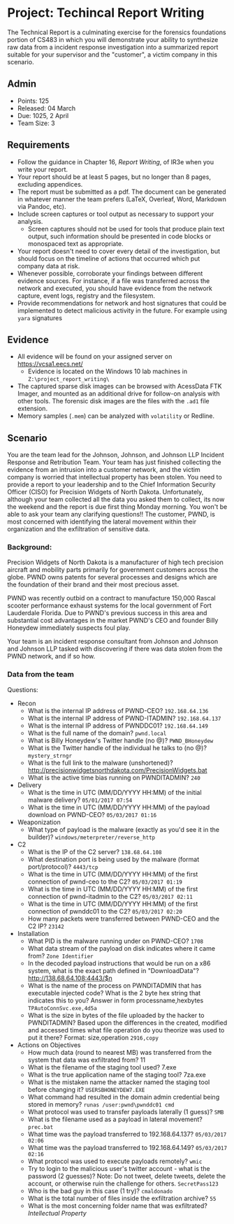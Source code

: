 # Project: Techincal Report Writing


The Technical Report is a culminating exercise for the forensics foundations portion of CS483 in which you will demonstrate your ability to synthesize raw data from a incident response investigation into a summarized report suitable for your supervisor and the "customer", a victim company in this scenario.

## Admin

- Points: 125
- Released: 04 March 
- Due: 1025, 2 April
- Team Size: 3

## Requirements

- Follow the guidance in Chapter 16, _Report Writing_, of IR3e when you write your report.
- Your report should be at least 5 pages, but no longer than 8 pages, excluding appendices.
- The report must be submitted as a pdf. The document can be generated in whatever manner the team prefers (LaTeX, Overleaf, Word, Markdown via Pandoc, etc).
- Include screen captures or tool output as necessary to support your analysis.
	- Screen captures should not be used for tools that produce plain text output, such information should be presented in code blocks or monospaced text as appropriate.
- Your report doesn't need to cover every detail of the investigation, but should focus on the timeline of actions that occurred which put company data at risk.
- Whenever possible, corroborate your findings between different evidence sources.  For instance, if a file was transferred across the network and executed, you should have evidence from the network capture, event logs, registry and the filesystem.  
- Provide recommendations for network and host signatures that could be implemented to detect malicious activity in the future. For example using `yara` signatures

## Evidence
- All evidence will be found on your assigned server on <https://vcsa1.eecs.net/>
	- Evidence is located on the Windows 10 lab machines in `Z:\project_report_writing\`
- The captured sparse disk images can be browsed with AcessData FTK Imager, and mounted as an additional drive for follow-on analysis with other tools.  The forensic disk images are the files with the `.ad1` file extension.  
- Memory samples (`.mem`) can be analyzed with `volatility` or Redline.

## Scenario 

You are the team lead for the Johnson, Johnson, and Johnson LLP Incident
Response and Retribution Team.  Your team has just finished collecting the
evidence from an intrusion into a customer network, and the victim company is
worried that intellectual property has been stolen.  You need to provide
a report to your leadership and to the Chief Information Security Officer (CISO)
for Precision Widgets of North Dakota.  Unfortunately, although your team
collected all the data you asked them to collect, its now the weekend and the
report is due first thing Monday morning.  You won't be able to ask your team
any clarifying questions!!  The customer, PWND, is most concerned with
identifying the lateral movement within their organization and the exfiltration
of sensitive data.  

### Background:

Precision Widgets of North Dakota is a manufacturer of high tech precision
aircraft and mobility parts primarily for government customers across the globe.
PWND owns patents for several processes and designs which are the foundation of
their brand and their most precious asset.

PWND was recently outbid on a contract to manufacture 150,000 Rascal scooter
performance exhaust systems for the local government of Fort Lauderdale Florida.
Due to PWND's previous success in this area and substantial cost advantages in
the market PWND's CEO and founder Billy Honeydew immediately suspects foul play.

Your team is an incident response consultant from Johnson and Johnson and
Johnson LLP tasked with discovering if there was data stolen from the PWND
network, and if so how.

### Data from the team

Questions:

- Recon
	- What is the internal IP address of PWND-CEO? `192.168.64.136`
	- What is the internal IP address of PWND-ITADMIN? `192.168.64.137`
	- What is the internal IP address of PWNDDC01? `192.168.64.149`
	- What is the full name of the domain? `pwnd.local`
	- What is Billy Honeydew's Twitter handle (no @)? `PWND_BHoneydew`
	- What is the Twitter handle of the individual he talks to (no @)? `mystery_strngr`
	- What is the full link to the malware (unshortened)? http://precisionwidgetsnorthdakota.com/PrecisionWidgets.bat
	- What is the active time bias running on PWNDITADMIN? `240`
- Delivery
	- What is the time in UTC (MM/DD/YYYY HH:MM) of the initial malware delivery? `05/01/2017 07:54`
	- What is the time in UTC (MM/DD/YYYY HH:MM) of the payload download on PWND-CEO? `05/03/2017 01:16`
- Weaponization 
	- What type of payload is the malware (exactly as you'd see it in the builder)? `windows/meterpreter/reverse_http`
- C2
	- What is the IP of the C2 server? `138.68.64.108`
	- What destination port is being used by the malware (format port/protocol)? `4443/tcp`
	- What is the time in UTC (MM/DD/YYYY HH:MM) of the first connection of pwnd-ceo to the C2? `05/03/2017 01:19`
	- What is the time in UTC (MM/DD/YYYY HH:MM) of the first connection of pwnd-itadmin to the C2? `05/03/2017 02:11`
	- What is the time in UTC (MM/DD/YYYY HH:MM) of the first connection of pwnddc01 to the C2? `05/03/2017 02:20`
	- How many packets were transferred between PWND-CEO and the C2 IP? `23142`
- Installation
	- What PID is the malware running under on PWND-CEO? `1708`
	- What data stream of the payload on disk indicates where it came from? `Zone Identifier`
	- In the decoded payload instructions that would be run on a x86 system, what is the exact path defined in "DownloadData"? http://138.68.64.108:4443/$n
	- What is the name of the process on PWNDITADMIN that has executable injected code? What is the 2 byte hex string that indicates this to you? Answer in form processname,hexbytes    `TPAutoConnSvc.exe,4d5a`
	- What is the size in bytes of the file uploaded by the hacker to PWNDITADMIN? Based upon the differences in the created, modified and accessed times what file operation do you theorize was used to put it there? Format: size,operation    `2916,copy`
- Actions on Objectives
	- How much data (round to nearest MB) was transferred from the system that data was exfiltrated from? 11
	- What is the filename of the staging tool used? 7.exe
	- What is the true application name of the staging tool? 7za.exe
	- What is the mistaken name the attacker named the staging tool before changing it? `USERSBHONEYDEW7.EXE`
	- What command had resulted in the domain admin credential being stored in memory? `runas /user:pwnd\pwnddc01 cmd`
	- What protocol was used to transfer payloads laterally (1 guess)? `SMB`
	- What is the filename used as a payload in lateral movement? `prec.bat`
	- What time was the payload transferred to 192.168.64.137? `05/03/2017 02:06`
	- What time was the payload transferred to 192.168.64.149? `05/03/2017 02:16`
	- What protocol was used to execute payloads remotely? `wmic`
	- Try to login to the malicious user's twitter account - what is the password (2 guesses)? Note: Do not tweet, delete tweets, delete the account, or otherwise ruin the challenge for others.  `SecretPass123`
	- Who is the bad guy in this case (1 try)? `cmaldonado`
	- What is the total number of files inside the exfiltration archive? `55`
	- What is the most concerning folder name that was exfiltrated? *Intellectual Property*
